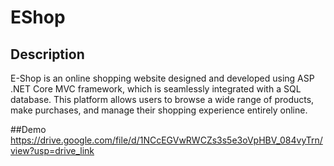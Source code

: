 # EShop

## Description
E-Shop is an online shopping website designed and developed using ASP .NET Core MVC framework, which is seamlessly integrated with a SQL database. This platform allows users to browse a wide range of products, make purchases, and manage their shopping experience entirely online.

##Demo
https://drive.google.com/file/d/1NCcEGVwRWCZs3s5e3oVpHBV_084vyTrn/view?usp=drive_link
